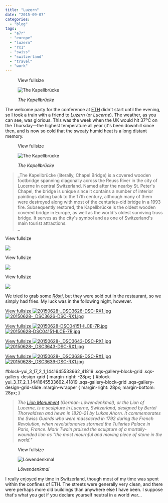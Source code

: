 ```yaml
---
title: "Luzern"
date: "2015-09-07"
categories: 
  - "blog"
tags: 
  - "a7r"
  - "europe"
  - "luzern"
  - "rx1"
  - "swiss"
  - "switzerland"
  - "travel"
  - "work"
---
```


<figure>

View fullsize

![The Kapellbrücke](/assets/images/3951d-20150628-_dsc3629-dsc-rx1.jpg)

<figcaption>



_The Kapellbrücke_





</figcaption>



</figure>

The welcome party for the conference at [ETH](https://www.ethz.ch/de.html) didn't start until the evening, so I took a train with a friend to _Luzern_ (or _Lucerne_). The weather, as you can see, was glorious. This was the week when the UK would hit 37ºC on the Thursday—the highest temperature all year (it's been downhill since then, and is now so cold that the sweaty humid heat is a long distant memory.

<figure>

View fullsize

![The Kapellbrücke](/assets/images/a9b4e-image-asset.jpeg)

<figcaption>



_The Kapellbrücke_





</figcaption>



</figure>

> _The Kapellbrücke (literally, Chapel Bridge) is a covered wooden footbridge spanning diagonally across the Reuss River in the city of Lucerne in central Switzerland. Named after the nearby St. Peter's Chapel, the bridge is unique since it contains a number of interior paintings dating back to the 17th century, although many of them were destroyed along with most of the centuries-old bridge in a 1993 fire. Subsequently restored, the Kapellbrücke is the oldest wooden covered bridge in Europe, as well as the world's oldest surviving truss bridge. It serves as the city's symbol and as one of Switzerland's main tourist attractions.  
> _

View fullsize

![](/assets/images/ff370-image-asset.jpeg)

View fullsize

![](/assets/images/70da3-image-asset.jpeg)

View fullsize

![](/assets/images/ad5db-image-asset.jpeg)

We tried to grab some [_Rösti_](https://en.wikipedia.org/wiki/R%C3%B6sti), but they were sold out in the restaurant, so we simply had fries. My luck was in the following night, however.

[View fullsize ![20150628-_DSC3626-DSC-RX1.jpg](/assets/images/9c5eb-20150628-_dsc3626-dsc-rx1.jpg)![20150628-_DSC3626-DSC-RX1.jpg](/assets/images/9c5eb-20150628-_dsc3626-dsc-rx1.jpg)](https://exportforscript.wordpress.com/wp-content/uploads/2015/09/9c5eb-20150628-_dsc3626-dsc-rx1.jpg) 

[View fullsize ![20150628-DSC04151-ILCE-7R.jpg](/assets/images/9736a-20150628-dsc04151-ilce-7r.jpg)![20150628-DSC04151-ILCE-7R.jpg](/assets/images/9736a-20150628-dsc04151-ilce-7r.jpg)](https://exportforscript.wordpress.com/wp-content/uploads/2015/09/9736a-20150628-dsc04151-ilce-7r.jpg) 

[View fullsize ![20150628-_DSC3643-DSC-RX1.jpg](/assets/images/8a7f1-20150628-_dsc3643-dsc-rx1.jpg)![20150628-_DSC3643-DSC-RX1.jpg](/assets/images/8a7f1-20150628-_dsc3643-dsc-rx1.jpg)](https://exportforscript.wordpress.com/wp-content/uploads/2015/09/8a7f1-20150628-_dsc3643-dsc-rx1.jpg) 

[View fullsize ![20150628-_DSC3639-DSC-RX1.jpg](/assets/images/19303-20150628-_dsc3639-dsc-rx1.jpg)![20150628-_DSC3639-DSC-RX1.jpg](/assets/images/19303-20150628-_dsc3639-dsc-rx1.jpg)](https://exportforscript.wordpress.com/wp-content/uploads/2015/09/19303-20150628-_dsc3639-dsc-rx1.jpg) 

#block-yui\_3\_17\_2\_1\_1441645533662\_41819 .sqs-gallery-block-grid .sqs-gallery-design-grid { margin-right: -28px; } #block-yui\_3\_17\_2\_1\_1441645533662\_41819 .sqs-gallery-block-grid .sqs-gallery-design-grid-slide .margin-wrapper { margin-right: 28px; margin-bottom: 28px; }

> _The [Lion Monument](https://en.wikipedia.org/wiki/Lion_Monument) (German: Löwendenkmal), or the Lion of Lucerne, is a sculpture in Lucerne, Switzerland, designed by Bertel Thorvaldsen and hewn in 1820–21 by Lukas Ahorn. It commemorates the Swiss Guards who were massacred in 1792 during the French Revolution, when revolutionaries stormed the Tuileries Palace in Paris, France. Mark Twain praised the sculpture of a mortally-wounded lion as "the most mournful and moving piece of stone in the world."_

<figure>

View fullsize

![Löwendenkmal](/assets/images/7c4f2-image-asset.jpeg)

<figcaption>



_Löwendenkmal_





</figcaption>



</figure>

I really enjoyed my time in Switzerland, though most of my time was spent within the confines of ETH. The streets were generally very clean, and there were perhaps more old buildings than anywhere else I have been. I suppose that's what you get if you declare yourself neutral in a world war...

